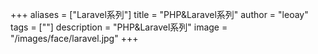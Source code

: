 +++
aliases = ["Laravel系列"]
title = "PHP&Laravel系列"
author = "leoay"
tags = [""]
description = "PHP&Laravel系列"
image = "/images/face/laravel.jpg"
+++

